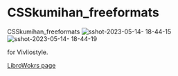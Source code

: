 # CSSkumihan_freeformats
 CSSkumihan_freeformats
![sshot-2023-05-14- 18-44-15](https://github.com/libroworks/CSSkumihan_freeformats/assets/5548621/f034f248-0726-4f6c-90ca-7ce093c17279)
![sshot-2023-05-14- 18-44-19](https://github.com/libroworks/CSSkumihan_freeformats/assets/5548621/aea404e8-5e55-4e40-b6c6-fac53049966b)

for Vivliostyle.

[LibroWokrs page](https://libroworks.co.jp/?p=6956)
